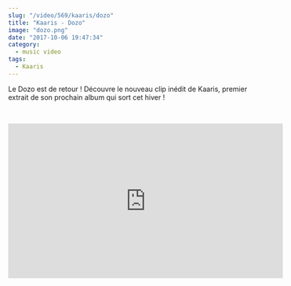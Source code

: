 ```yaml
--- 
slug: "/video/569/kaaris/dozo"
title: "Kaaris - Dozo"
image: "dozo.png"
date: "2017-10-06 19:47:34"
category:
  - music video
tags:
  - Kaaris
---
```

<p>Le Dozo est de retour ! Découvre le nouveau clip inédit de Kaaris, premier extrait de son prochain album qui sort cet hiver !</p><br/><p><iframe width="560" height="315" src="https://www.youtube.com/embed/ek3nLrpz0gQ" frameborder="0" allowfullscreen></iframe></p>